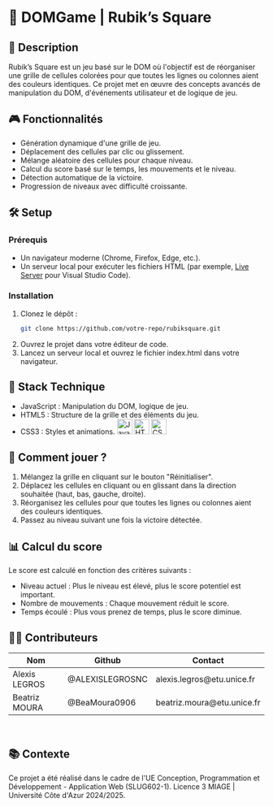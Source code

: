 # 🧊 DOMGame | Rubik’s Square

## 📒 Description
Rubik’s Square est un jeu basé sur le DOM où l'objectif est de réorganiser une grille de cellules colorées pour que toutes les lignes ou colonnes aient des couleurs identiques. Ce projet met en œuvre des concepts avancés de manipulation du DOM, d'événements utilisateur et de logique de jeu.

## 🎮 Fonctionnalités
- Génération dynamique d'une grille de jeu.
- Déplacement des cellules par clic ou glissement.
- Mélange aléatoire des cellules pour chaque niveau.
- Calcul du score basé sur le temps, les mouvements et le niveau.
- Détection automatique de la victoire.
- Progression de niveaux avec difficulté croissante.

## 🛠️ Setup
### Prérequis
- Un navigateur moderne (Chrome, Firefox, Edge, etc.).
- Un serveur local pour exécuter les fichiers HTML (par exemple, [Live Server](https://marketplace.visualstudio.com/items?itemName=ritwickdey.LiveServer) pour Visual Studio Code).

### Installation
1. Clonez le dépôt :
   ```bash
   git clone https://github.com/votre-repo/rubiksquare.git
   ```
2. Ouvrez le projet dans votre éditeur de code.
3. Lancez un serveur local et ouvrez le fichier index.html dans votre navigateur.

## 🧰 Stack Technique
- JavaScript : Manipulation du DOM, logique de jeu.
- HTML5 : Structure de la grille et des éléments du jeu.
- CSS3 : Styles et animations.
<img style="height:30px;" src="https://i.pinimg.com/736x/13/40/7c/13407c12f50f08d328800c3caef43f61.jpg" alt="Javascript" title="Javascript"/> <img style="height:30px;" src="https://cdn-icons-png.flaticon.com/512/1216/1216733.png" alt="HTML5" title="HTML5"/> <img style="height:30px;" src="https://upload.wikimedia.org/wikipedia/commons/thumb/6/62/CSS3_logo.svg/2048px-CSS3_logo.svg.png" alt="CSS3" title="CSS3"/>

## 🚀 Comment jouer ?
1. Mélangez la grille en cliquant sur le bouton "Réinitialiser".
2. Déplacez les cellules en cliquant ou en glissant dans la direction souhaitée (haut, bas, gauche, droite).
3. Réorganisez les cellules pour que toutes les lignes ou colonnes aient des couleurs identiques.
4. Passez au niveau suivant une fois la victoire détectée.

## 📊 Calcul du score
Le score est calculé en fonction des critères suivants :

- Niveau actuel : Plus le niveau est élevé, plus le score potentiel est important.
- Nombre de mouvements : Chaque mouvement réduit le score.
- Temps écoulé : Plus vous prenez de temps, plus le score diminue.


## 👨‍💻 Contributeurs

<table>
<thead>
<tr>
<th>Nom</th>
<th>Github</th>
<th>Contact</th>
</tr>
</thead>
<tbody>
<tr>
<td>Alexis LEGROS</td>
<td>@ALEXISLEGROSNC</td>
<td>alexis.legros@etu.unice.fr</td>
</tr>
<tr>
<td>Beatriz MOURA</td>
<td>@BeaMoura0906</td>
<td>beatriz.moura@etu.unice.fr</td>
</tr>
</tbody>
</table>
<br>

## 📚 Contexte
Ce projet a été réalisé dans le cadre de l'UE Conception, Programmation et Développement - Application Web (SLUG602-1).
Licence 3 MIAGE | Université Côte d'Azur 2024/2025.
